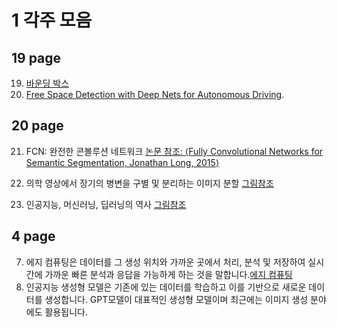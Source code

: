 # 1 각주 모음
## 19 page
  19. [바운딩 박스](https://wiki.openstreetmap.org/wiki/Bounding_Box)
  20. [Free Space Detection with Deep Nets for Autonomous Driving](http://cs231n.stanford.edu/reports/2015/pdfs/jpazhaya_final.pdf).
  
## 20 page
  21. FCN: 완전한 콘볼루션 네트워크 [논문 참조: ⟨Fully Convolutional Networks for Semantic Segmentation, Jonathan Long, 2015⟩](https://arxiv.org/pdf/1411.4038.pdf)

  22. 의학 영상에서 장기의 병변을 구별 및 분리하는 이미지 분할 [그림참조](https://blogs.nvidia.co.kr/2021/12/17/nvidia-data-scientists-take-top-spots-in-miccai-2021-brain-tumor-segmentation-challenge/)

  23. 인공지능, 머신러닝, 딥러닝의 역사 [그림참조](https://developer.nvidia.com/deep-learning)


## 4 page
  7. 에지 컴퓨팅은 데이터를 그 생성 위치와 가까운 곳에서 처리, 분석 및 저장하여 실시간에 가까운 빠른 분석과 응답을 가능하게 하는 것을 말합니다.[에지 컴퓨팅](https://www.intel.co.kr/content/www/kr/ko/edge-computing/what-is-edge-computing.html)
  8. 인공지능 생성형 모델은 기존에 있는 데이터를 학습하고 이를 기반으로 새로운 데이터를 생성합니다. GPT모델이 대표적인 생성형 모델이며 최근에는 이미지 생성 분야에도 활용됩니다.

